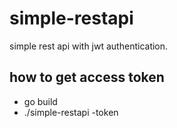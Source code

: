 # simple-restapi
simple rest api with jwt authentication.

## how to get access token
- go build
- ./simple-restapi -token
